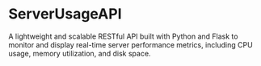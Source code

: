 # ServerUsageAPI
A lightweight and scalable RESTful API built with Python and Flask to monitor and display real-time server performance metrics, including CPU usage, memory utilization, and disk space.
